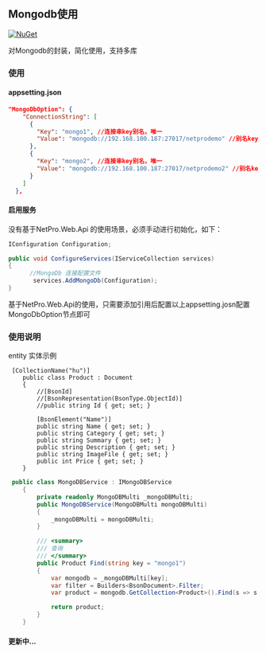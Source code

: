 
## Mongodb使用
 [![NuGet](https://img.shields.io/nuget/v/NetPro.MongoDb.svg)](https://nuget.org/packages/NetPro.MongoDb)

对Mongodb的封装，简化使用，支持多库

### 使用

#### appsetting.json 

```json
"MongoDbOption": {
    "ConnectionString": [
      {
        "Key": "mongo1", //连接串key别名，唯一
        "Value": "mongodb://192.168.100.187:27017/netprodemo" //别名key对应的连接串
      },
      {
        "Key": "mongo2", //连接串key别名，唯一
        "Value": "mongodb://192.168.100.187:27017/netprodemo2" //别名key对应的连接串
      }
    ]
  },

```
#### 启用服务
没有基于NetPro.Web.Api 的使用场景，必须手动进行初始化，如下：
```csharp
IConfiguration Configuration;

public void ConfigureServices(IServiceCollection services)
{
      //MongoDb 连接配置文件
       services.AddMongoDb(Configuration);
}
```

基于NetPro.Web.Api的使用，只需要添加引用后配置以上appsetting.josn配置MongoDbOption节点即可

### 使用说明
 entity 实体示例
```chsarp
 [CollectionName("hu")]
    public class Product : Document
    {
        //[BsonId]
        //[BsonRepresentation(BsonType.ObjectId)]
        //public string Id { get; set; }

        [BsonElement("Name")]
        public string Name { get; set; }
        public string Category { get; set; }
        public string Summary { get; set; }
        public string Description { get; set; }
        public string ImageFile { get; set; }
        public int Price { get; set; }
    }
```
```csharp
 public class MongoDBService : IMongoDBService
    {
        private readonly MongoDBMulti _mongoDBMulti;
        public MongoDBService(MongoDBMulti mongoDBMulti)
        {
            _mongoDBMulti = mongoDBMulti;
        }

        /// <summary>
        /// 查询
        /// </summary>
        public Product Find(string key = "mongo1")
        {
            var mongodb = _mongoDBMulti[key];
            var filter = Builders<BsonDocument>.Filter;
            var product = mongodb.GetCollection<Product>().Find(s => s.Category == "").FirstOrDefault();

            return product;
        }
    }
```

#### 更新中...

